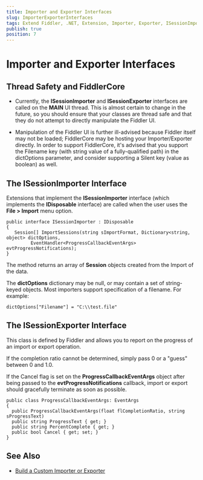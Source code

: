 ```yaml
---
title: Importer and Exporter Interfaces
slug: ImporterExporterInterfaces
tags: Extend Fiddler, .NET, Extension, Importer, Exporter, ISessionImporter, ISessionExporter, ProgressCallbackEventArgs
publish: true
position: 7
---
```


Importer and Exporter Interfaces
================================

Thread Safety and FiddlerCore
-----------------------------

+ Currently, the **ISessionImporter** and **ISessionExporter** interfaces are called on the **MAIN** UI thread. This is almost certain to change in the future, so you should ensure that your classes are thread safe and that they do not attempt to directly manipulate the Fiddler UI. 

+ Manipulation of the Fiddler UI is further ill-advised because Fiddler itself may not be loaded; FiddlerCore may be hosting your Importer/Exporter directly. In order to support FiddlerCore, it's advised that you support the Filename key (with string value of a fully-qualified path) in the dictOptions parameter, and consider supporting a Silent key (value as boolean) as well.

The ISessionImporter Interface
------------------------------

Extensions that implement the **ISessionImporter** interface (which implements the **IDisposable** interface) are called when the user uses the **File > Import** menu option.

	public interface ISessionImporter : IDisposable
	{
	   Session[] ImportSessions(string sImportFormat, Dictionary<string, object> dictOptions,
			 EventHandler<ProgressCallbackEventArgs> evtProgressNotifications);
	}

The method returns an array of **Session** objects created from the Import of the data.

The **dictOptions** dictionary may be null, or may contain a set of string-keyed objects. Most importers support specification of a filename. For example:

	dictOptions["Filename"] = "C:\\test.file"

The ISessionExporter Interface
------------------------------

This class is defined by Fiddler and allows you to report on the progress of an import or export operation.

If the completion ratio cannot be determined, simply pass 0 or a "guess" between 0 and 1.0.

If the Cancel flag is set on the **ProgressCallbackEventArgs** object after being passed to the **evtProgressNotifications** callback, import or export should gracefully terminate as soon as possible.

	public class ProgressCallbackEventArgs: EventArgs
	{
	  public ProgressCallbackEventArgs(float flCompletionRatio, string sProgressText)
	  public string ProgressText { get; }
	  public string PercentComplete { get; }
	  public bool Cancel { get; set; }
	}

See Also
--------

+ [Build a Custom Importer or Exporter][1]

[1]: ./BuildImporterExporter


